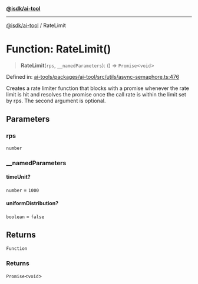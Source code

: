 [**@isdk/ai-tool**](../README.md)

***

[@isdk/ai-tool](../globals.md) / RateLimit

# Function: RateLimit()

> **RateLimit**(`rps`, `__namedParameters`): () => `Promise`\<`void`\>

Defined in: [ai-tools/packages/ai-tool/src/utils/async-semaphore.ts:476](https://github.com/isdk/ai-tool.js/blob/a24331161aecd2d7bbd8dc9f9cd3d984871261cb/src/utils/async-semaphore.ts#L476)

Creates a rate limiter function that blocks with a promise whenever the rate limit is hit and resolves the promise once the call rate is within the limit set by rps. The second argument is optional.

## Parameters

### rps

`number`

### \_\_namedParameters

#### timeUnit?

`number` = `1000`

#### uniformDistribution?

`boolean` = `false`

## Returns

`Function`

### Returns

`Promise`\<`void`\>
